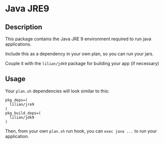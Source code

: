 # Java JRE9

## Description

This package contains the Java JRE 9 environment required to run java applications.

Include this as a dependency in your own plan, so you can run your jars.

Couple it with the `lilian/jdk9` package for building your app (if necessary)

## Usage

Your `plan.sh` dependencies will look similar to this:

```
pkg_deps=(
  lilian/jre9
)
pkg_build_deps=(
  lilian/jdk9
)
```

Then, from your own `plan.sh` run hook, you can `exec java ...` to run your application.
